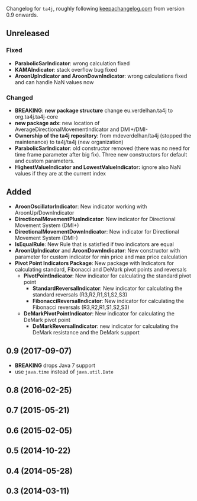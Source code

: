 Changelog for `ta4j`, roughly following [keepachangelog.com](http://keepachangelog.com/en/1.0.0/) from version 0.9 onwards.

## Unreleased
### Fixed
- **ParabolicSarIndicator**: wrong calculation fixed
- **KAMAIndicator**: stack overflow bug fixed
- **AroonUpIndicator and AroonDownIndicator**: wrong calculations fixed and can handle NaN values now

### Changed
- **BREAKING**: **new package structure** change eu.verdelhan.ta4j to org.ta4j.ta4j-core
- **new package adx**: new location of AverageDirectionalMovementIndicator and DMI+/DMI-
- **Ownership of the ta4j repository**: from mdeverdelhan/ta4j (stopped the maintenance) to ta4j/ta4j (new organization)
- **ParabolicSarIndicator**: old constructor removed (there was no need for time frame parameter after big fix). Three new constructors for default and custom parameters.
- **HighestValueIndicator and LowestValueIndicator:** ignore also NaN values if they are at the current index

## Added
- **AroonOscillatorIndicator**: New indicator working with AroonUp/DownIndicator
- **DirectionalMovementPlusIndicator**: New indicator for Directional Movement System (DMI+)
- **DirectionalMovementDownIndicator**: New indicator for Directional Movement System (DMI-)
- **IsEqualRule**: New Rule that is satisfied if two indicators are equal
- **AroonUpIndicator** and **AroonDownIndicator**: New constructor with parameter for custom indicator for min price and max price calculation
- **Pivot Point Indicators Package**: New package with Indicators for calculating standard, Fibonacci and DeMark pivot points and reversals
    - **PivotPointIndicator**: New indicator for calculating the standard pivot point
        - **StandardReversalIndicator**: New indicator for calculating the standard reversals (R3,R2,R1,S1,S2,S3)
        - **FibonacciReversalIndicator**: New indicator for calculating the Fibonacci reversals (R3,R2,R1,S1,S2,S3)
    - **DeMarkPivotPointIndicator**: New indicator for calculating the DeMark pivot point
        - **DeMarkReversalIndicator**: new indicator for calculating the DeMark resistance and the DeMark support
    
## 0.9 (2017-09-07)

- **BREAKING** drops Java 7 support
- use `java.time` instead of `java.util.Date`

## 0.8 (2016-02-25)
## 0.7 (2015-05-21)
## 0.6 (2015-02-05)
## 0.5 (2014-10-22)
## 0.4 (2014-05-28)
## 0.3 (2014-03-11)
